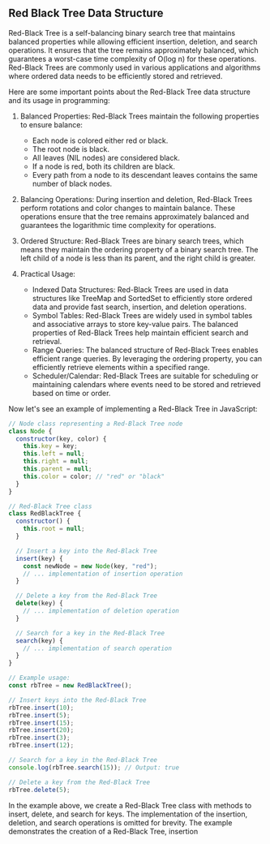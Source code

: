 ## Red Black Tree Data Structure

Red-Black Tree is a self-balancing binary search tree that maintains balanced properties while allowing efficient insertion, deletion, and search operations. It ensures that the tree remains approximately balanced, which guarantees a worst-case time complexity of O(log n) for these operations. Red-Black Trees are commonly used in various applications and algorithms where ordered data needs to be efficiently stored and retrieved.

Here are some important points about the Red-Black Tree data structure and its usage in programming:

1. Balanced Properties: Red-Black Trees maintain the following properties to ensure balance:

   - Each node is colored either red or black.
   - The root node is black.
   - All leaves (NIL nodes) are considered black.
   - If a node is red, both its children are black.
   - Every path from a node to its descendant leaves contains the same number of black nodes.

2. Balancing Operations: During insertion and deletion, Red-Black Trees perform rotations and color changes to maintain balance. These operations ensure that the tree remains approximately balanced and guarantees the logarithmic time complexity for operations.

3. Ordered Structure: Red-Black Trees are binary search trees, which means they maintain the ordering property of a binary search tree. The left child of a node is less than its parent, and the right child is greater.

4. Practical Usage:
   - Indexed Data Structures: Red-Black Trees are used in data structures like TreeMap and SortedSet to efficiently store ordered data and provide fast search, insertion, and deletion operations.
   - Symbol Tables: Red-Black Trees are widely used in symbol tables and associative arrays to store key-value pairs. The balanced properties of Red-Black Trees help maintain efficient search and retrieval.
   - Range Queries: The balanced structure of Red-Black Trees enables efficient range queries. By leveraging the ordering property, you can efficiently retrieve elements within a specified range.
   - Scheduler/Calendar: Red-Black Trees are suitable for scheduling or maintaining calendars where events need to be stored and retrieved based on time or order.

Now let's see an example of implementing a Red-Black Tree in JavaScript:

```javascript
// Node class representing a Red-Black Tree node
class Node {
  constructor(key, color) {
    this.key = key;
    this.left = null;
    this.right = null;
    this.parent = null;
    this.color = color; // "red" or "black"
  }
}

// Red-Black Tree class
class RedBlackTree {
  constructor() {
    this.root = null;
  }

  // Insert a key into the Red-Black Tree
  insert(key) {
    const newNode = new Node(key, "red");
    // ... implementation of insertion operation
  }

  // Delete a key from the Red-Black Tree
  delete(key) {
    // ... implementation of deletion operation
  }

  // Search for a key in the Red-Black Tree
  search(key) {
    // ... implementation of search operation
  }
}

// Example usage:
const rbTree = new RedBlackTree();

// Insert keys into the Red-Black Tree
rbTree.insert(10);
rbTree.insert(5);
rbTree.insert(15);
rbTree.insert(20);
rbTree.insert(3);
rbTree.insert(12);

// Search for a key in the Red-Black Tree
console.log(rbTree.search(15)); // Output: true

// Delete a key from the Red-Black Tree
rbTree.delete(5);
```

In the example above, we create a Red-Black Tree class with methods to insert, delete, and search for keys. The implementation of the insertion, deletion, and search operations is omitted for brevity. The example demonstrates the creation of a Red-Black Tree, insertion
